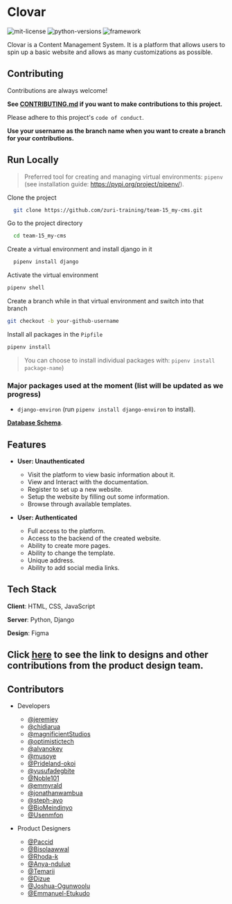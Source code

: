# Clovar

![mit-license](https://img.shields.io/badge/license-MIT-brightgreen) ![python-versions](https://img.shields.io/badge/python-3.7%20%7C%203.8%20%7C%203.9%20%7C%203.10-blue) ![framework](https://img.shields.io/badge/framework-django-blue)

Clovar is a Content Management System.
It is a platform that allows users to spin up a basic website and allows as many customizations as possible.

## Contributing

Contributions are always welcome!

**See [CONTRIBUTING.md](https://github.com/zuri-training/my_cms-pjt-15/blob/main/CONTRIBUTING.md) if you want to make contributions to this project.**

Please adhere to this project's `code of conduct`.

**Use your username as the branch name when you want to create a branch for your contributions.**

## Run Locally

> Preferred tool for creating and managing virtual environments: `pipenv` (see installation guide: <https://pypi.org/project/pipenv/>).

Clone the project

```bash
  git clone https://github.com/zuri-training/team-15_my-cms.git
```

Go to the project directory

```bash
  cd team-15_my-cms
```

Create a virtual environment and install django in it

```bash
  pipenv install django
```

Activate the virtual environment

```bash
pipenv shell
```

Create a branch while in that virtual environment and switch into that branch

```bash
git checkout -b your-github-username
```

Install all packages in the `Pipfile`

```bash
pipenv install
```

> You can choose to install individual packages with: `pipenv install package-name`)

### Major packages used at the moment (list will be updated as we progress)

- `django-environ` (run `pipenv install django-environ` to install).

**[Database Schema](https://drawsql.app/optimistic/diagrams/team-15-my-cms)**.

## Features

- **User: Unauthenticated**
  - Visit the platform to view basic information about it.
  - View and Interact with the documentation.
  - Register to set up a new website.
  - Setup the website by filling out some information.
  - Browse through available templates.

- **User: Authenticated**
  - Full access to the platform.
  - Access to the backend of the created website.
  - Ability to create more pages.
  - Ability to change the template.
  - Unique address.
  - Ability to add social media links.

## Tech Stack

**Client**: HTML, CSS, JavaScript

**Server**: Python, Django

**Design**: Figma

## Click [here](https://github.com/zuri-training/my_cms-pjt-15/blob/main/designs/README.md) to see the link to designs and other contributions from the product design team.

## Contributors

- Developers
  - [@jeremiey](https://www.github.com/jeremiey)
  - [@chidiarua](https://www.github.com/chidiarua)
  - [@magnificientStudios](https://www.github.com/magnificientStudios)
  - [@optimistictech](https://www.github.com/optimistictech)
  - [@alvanokey](https://www.github.com/alvanokey)
  - [@musoye](https://www.github.com/musoye)
  - [@Prideland-okoi](https://github.com/Prideland-okoi)
  - [@yusufadegbite](https://www.github.com/yusufadegbite)
  - [@Noble101](https://www.github.com/Noble101)
  - [@emmyrald](https://www.github.com/emmyrald)
  - [@jonathanwambua](https://www.github.com/jonathanwambua)
  - [@steph-ayo](https://www.github.com/steph-ayo)
  - [@BioMeindinyo](https://www.github.com/BioMeindinyo)
  - [@Usenmfon](https://www.github.com/Usenmfon)

- Product Designers
  - [@Paccid](https://www.github.com/Paccid)
  - [@Bisolaawwal](https://www.github.com/Bisolaawwal)
  - [@Rhoda-k](https://www.github.com/Rhoda-k)
  - [@Anya-ndulue](https://www.github.com/Anya-ndulue)
  - [@Temarii](https://www.github.com/Temarii)
  - [@Dizue](https://www.github.com/Dizue)
  - [@Joshua-Ogunwoolu](https://github.com/Joshua-Ogunwoolu)
  - [@Emmanuel-Etukudo](https://www.github.com/Emmanuel-Etukudo)
